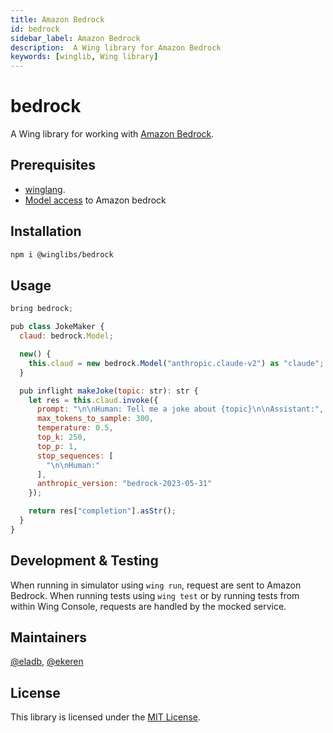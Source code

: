 ```yaml
---
title: Amazon Bedrock
id: bedrock
sidebar_label: Amazon Bedrock
description:  A Wing library for Amazon Bedrock
keywords: [winglib, Wing library]
---
```

# bedrock

A Wing library for working with [Amazon Bedrock](https://aws.amazon.com/bedrock/).

## Prerequisites

* [winglang](https://winglang.io).
* [Model access](https://docs.aws.amazon.com/bedrock/latest/userguide/model-access.html) to Amazon bedrock

## Installation

```sh
npm i @winglibs/bedrock
```

## Usage

```js
bring bedrock;

pub class JokeMaker {
  claud: bedrock.Model;

  new() {
    this.claud = new bedrock.Model("anthropic.claude-v2") as "claude";
  }

  pub inflight makeJoke(topic: str): str {
    let res = this.claud.invoke({
      prompt: "\n\nHuman: Tell me a joke about {topic}\n\nAssistant:",
      max_tokens_to_sample: 300,
      temperature: 0.5,
      top_k: 250,
      top_p: 1,
      stop_sequences: [
        "\n\nHuman:"
      ],
      anthropic_version: "bedrock-2023-05-31"
    });

    return res["completion"].asStr();
  }
}
```

## Development & Testing 

When running in simulator using `wing run`, request are sent to Amazon Bedrock.
When running tests using `wing test` or by running tests from within Wing Console, requests are 
handled by the mocked service. 

## Maintainers

[@eladb](https://github.com/eladb), [@ekeren](https://github.com/ekeren)

## License

This library is licensed under the [MIT License](./LICENSE).

